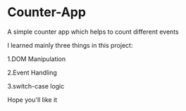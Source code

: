 # Counter-App
A simple counter app which helps to count different events

I learned mainly three things in this project:

1.DOM Manipulation

2.Event Handling

3.switch-case logic

Hope you'll like it
